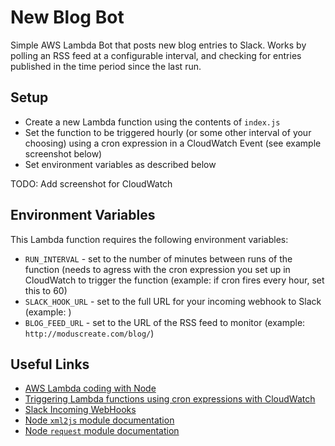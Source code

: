 # New Blog Bot

Simple AWS Lambda Bot that posts new blog entries to Slack.  Works by polling an RSS feed at a configurable interval, and checking for entries published in the time period since the last run.

## Setup

* Create a new Lambda function using the contents of `index.js`
* Set the function to be triggered hourly (or some other interval of your choosing) using a cron expression in a CloudWatch Event (see example screenshot below)
* Set environment variables as described below

TODO: Add screenshot for CloudWatch

## Environment Variables

This Lambda function requires the following environment variables:

* `RUN_INTERVAL` - set to the number of minutes between runs of the function (needs to agress with the cron expression you set up in CloudWatch to trigger the function (example: if cron fires every hour, set this to 60)
* `SLACK_HOOK_URL` - set to the full URL for your incoming webhook to Slack (example: )
* `BLOG_FEED_URL` - set to the URL of the RSS feed to monitor (example: `http://moduscreate.com/blog/`)

## Useful Links

* [AWS Lambda coding with Node](http://docs.aws.amazon.com/lambda/latest/dg/programming-model.html)
* [Triggering Lambda functions using cron expressions with CloudWatch](http://docs.aws.amazon.com/lambda/latest/dg/with-scheduled-events.html)
* [Slack Incoming WebHooks](https://api.slack.com/incoming-webhooks)
* [Node `xml2js` module documentation](https://www.npmjs.com/package/xml2js)
* [Node `request` module documentation](https://www.npmjs.com/package/request)